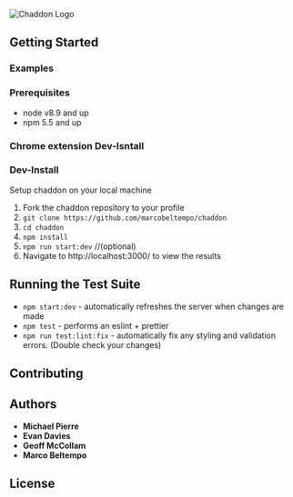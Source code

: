 ![Chaddon Logo](http://i64.tinypic.com/nd7mop.jpg)

## Getting Started

### Examples


### Prerequisites

* node v8.9 and up
* npm 5.5 and up

### Chrome extension Dev-Isntall

### Dev-Install
Setup chaddon on your local machine

1.  Fork the chaddon repository to your profile
2. `git clone https://github.com/marcobeltempo/chaddon`
3. `cd chaddon`
4. `npm install`
5. `npm run start:dev` //(optional)
6.  Navigate to http://localhost:3000/ to view the results

## Running the Test Suite
* `npm start:dev` - automatically refreshes the server when changes are made
* `npm test` - performs an eslint + prettier
* `npm run test:lint:fix` - automatically fix any styling and validation errors. (Double check your changes)

## Contributing


## Authors

* **Michael Pierre**
* **Evan Davies**
* **Geoff McCollam**
* **Marco Beltempo**

## License
